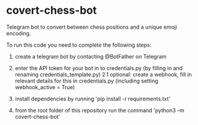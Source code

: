 # covert-chess-bot
Telegram bot to convert between chess positions and a unique emoji encoding.

To run this code you need to complete the following steps:

1. create a telegram bot by contacting @BotFather on Telegram

2. enter the API token for your bot in to credentials.py (by filling in and renaming credentials_template.py)
2.1 optional: create a webhook, fill in relevant details for this in credentials.py (including setting webhook_active = True)

3. install dependencies by running 'pip install -r requirements.txt'

4. from the root folder of this repository run the command 'python3 -m covert-chess-bot'
